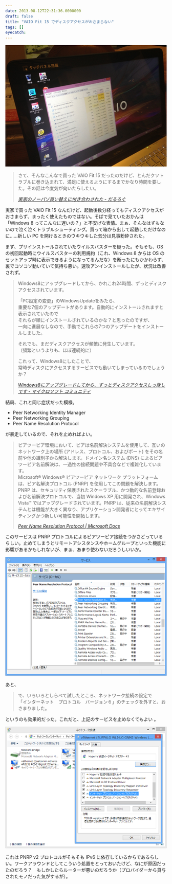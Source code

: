 ```yaml
---
date: 2013-08-12T22:31:36.0000000
draft: false
title: "VAIO Fit 15 でディスクアクセスがおさまらない"
tags: []
eyecatch: 
---
```

<p><span itemscope itemtype="http://schema.org/Photograph"><img src="20130803215909.jpg" alt="f:id:daruyanagi:20130803215909j:plain" title="f:id:daruyanagi:20130803215909j:plain" class="hatena-fotolife" itemprop="image"></span><br />
</p>

<blockquote cite="https://blog.daruyanagi.jp/entry/2013/08/04/153745">
<p>さて、そんなこんなで買った VAIO Fit 15 だったのだけど、とんだクソトラブルに巻き込まれて、満足に使えるようにするまでかなり時間を要した。その話は今度気が向いたらしたい。</p>

<cite><a href="https://blog.daruyanagi.jp/entry/2013/08/04/153745">&#x5B9F;&#x5BB6;&#x306E;&#x30CE;&#x30FC;&#x30D1;&#x30BD;&#x8CB7;&#x3044;&#x66FF;&#x3048;&#x306B;&#x4ED8;&#x304D;&#x5408;&#x308F;&#x3055;&#x308C;&#x305F; - &#x3060;&#x308B;&#x308D;&#x3050;</a></cite>
</blockquote>
<p>実家で買った VAIO Fit 15 なんだけど、起動後数分経ってもディスクアクセスがおさまらず、まったく使えたものではない。そばで見ていたおかんは「Windows 8 ってこんなに遅いの？」と不安げな表情。まぁ、そんなはずもないので泣く泣くトラブルシューティング。買って箱から出して起動しただけなのに……新しい PC を開けるときのウキウキした気分は見事粉砕された。</p><p>まず、プリインストールされていたウイルスバスターを疑った。そもそも、OS の初回起動時にウイルスバスターの利用規約（これ、Windows 8 からは OS のセットアップ時に表示できるようになってるんだな）を断ったにもかかわらず、裏でコソコソ動いていて気持ち悪い。速攻アンインストールしたが、状況は改善されず。</p>

<blockquote cite="http://answers.microsoft.com/ja-jp/windows/forum/windows_8-performance/windows8%E3%81%AB%E3%82%A2%E3%83%83%E3%83%97/70539afc-7ec8-4c9e-bf90-2874483f2a5c">
<p>Windows8にアップグレードしてから、かれこれ24時間、ずっとディスクアクセスされています。</p><p>「PC設定の変更」のWindowsUpdateをみたら、<br />
重要な7個のアップデートがあります。自動的にインストールされますと表示されていたので<br />
それらが順にインストールされているのかな？と思ったのですが、<br />
一向に進展なしなので、手動でこれらの7つのアップデートをインストールしました。</p><p>それでも、まだディスクアクセスが頻繁に発生しています。<br />
（頻繁というよりも、ほぼ連続的に）</p><p>これって、Windows8にしたことで、<br />
常時ディスクにアクセスするサービスでも動いてしまっているのでしょうか？</p>

<cite><a href="http://answers.microsoft.com/ja-jp/windows/forum/windows_8-performance/windows8%E3%81%AB%E3%82%A2%E3%83%83%E3%83%97/70539afc-7ec8-4c9e-bf90-2874483f2a5c">Windows8&#x306B;&#x30A2;&#x30C3;&#x30D7;&#x30B0;&#x30EC;&#x30FC;&#x30C9;&#x3057;&#x3066;&#x304B;&#x3089;&#x3001;&#x305A;&#x3063;&#x3068;&#x30C7;&#x30A3;&#x30B9;&#x30AF;&#x30A2;&#x30AF;&#x30BB;&#x30B9;&#x3057;&#x3063;&#x653E;&#x3057;&#x3067;&#x3059; - &#x30DE;&#x30A4;&#x30AF;&#x30ED;&#x30BD;&#x30D5;&#x30C8; &#x30B3;&#x30DF;&#x30E5;&#x30CB;&#x30C6;&#x30A3;</a></cite>
</blockquote>
<p>結局、これと同じ症状だった模様。</p>

<ul>
<li>Peer Networking Identity Manager</li>
<li>Peer Networking Grouping</li>
<li>Peer Name Resolution Protocol</li>
</ul><p>が暴走しているので、それを止めればよい。</p>

<blockquote cite="http://technet.microsoft.com/ja-jp/library/bb726971.aspx">
<p>ピアツーピア環境において、ピアは名前解決システムを使用して、互いのネットワーク上の場所 (アドレス、プロトコル、およびポート) をその名前や他の識別子から解決します。ドメイン名システム (DNS) によるピアツーピア名前解決は、一過性の接続問題や不具合などで複雑化しています。<br />
Microsoft® Windows® ピアツーピア ネットワーク プラットフォームは、ピア名解決プロトコル (PNRP) を使用してこの問題を解決します。PNRP は、セキュリティ保護されたスケーラブル、かつ動的な名前登録および名前解決プロトコルで、当初 Windows XP 用に開発され、Windows Vista™ ではアップグレードされています。PNRP は、従来の名前解決システムとは機能が大きく異なり、アプリケーション開発者にとってエキサイティングかつ新しい可能性を開拓します。</p>

<cite><a href="http://technet.microsoft.com/ja-jp/library/bb726971.aspx">Peer Name Resolution Protocol | Microsoft Docs</a></cite>
</blockquote>
<p>このサービスは PNRP プロトコルによるピアツーピア接続をつかさどっているらしい。止めてしまうとリモートアシスタンスやホームグループといった機能に影響があるかもしれないが、まぁ、あまり使わないだろうしいいか。</p><p><span itemscope itemtype="http://schema.org/Photograph"><img src="20130812220942.png" alt="f:id:daruyanagi:20130812220942p:plain" title="f:id:daruyanagi:20130812220942p:plain" class="hatena-fotolife" itemprop="image"></span></p><p>あと、</p>

<blockquote>
<p>で、いろいろとしらべて試したところ、ネットワーク接続の設定で<br />
「インターネット　プロトコル　バージョン６」のチェックを外すと、おさまりました。</p>

</blockquote>
<p>というのも効果的だった。これだと、上記のサービスを止めなくてもよい 。</p><p><span itemscope itemtype="http://schema.org/Photograph"><img src="20130812222629.png" alt="f:id:daruyanagi:20130812222629p:plain" title="f:id:daruyanagi:20130812222629p:plain" class="hatena-fotolife" itemprop="image"></span></p><p>これは PNRP v2 プロトコルがそもそも IPv6 に依存しているからであるらしい。ワークアラウンドとしてこういう処置をとっておいたけど、なにが原因だったのだろう？　もしかしたらルーターが悪いのだろうか（プロバイダーから貸与されたモノだった気がするが）。</p>
